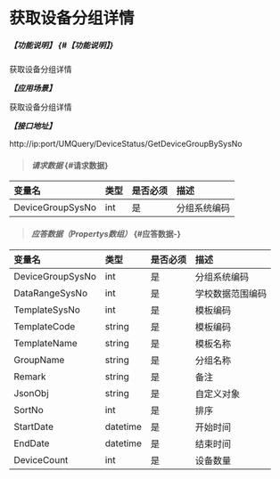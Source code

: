 # 获取设备分组详情

##### _【功能说明】_ {#【功能说明】}

获取设备分组详情


_**【应用场景】**_

获取设备分组详情


_**【接口地址】**_

http://ip:port/UMQuery/DeviceStatus/GetDeviceGroupBySysNo
> #### _请求数据_ {#请求数据}

| 变量名 | 类型 | 是否必须 | 描述 |
| :--- | :--- | :--- | :--- |
| DeviceGroupSysNo | int | 是 | 分组系统编码 |




> #### _应答数据（Propertys数组）_ {#应答数据-}

| 变量名 | 类型 | 是否必须 | 描述 |
| :--- | :--- | :--- | :--- |
| DeviceGroupSysNo | int | 是 | 分组系统编码 |
| DataRangeSysNo| int| 是 | 学校数据范围编码 |
| TemplateSysNo| int| 是 | 模板编码|
| TemplateCode| string| 是 | 模板编码|
| TemplateName| string| 是 | 模板名称|
| GroupName| string| 是 | 分组名称|
| Remark| string| 是 | 备注|
| JsonObj| string| 是 | 自定义对象|
| SortNo| int| 是 | 排序|
| StartDate| datetime| 是 | 开始时间|
| EndDate| datetime| 是 | 结束时间|
| DeviceCount| int| 是 | 设备数量|

